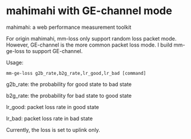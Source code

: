 # mahimahi with GE-channel mode
mahimahi: a web performance measurement toolkit

For origin mahimahi, mm-loss only support random loss packet mode. However, GE-channel is the more common packet loss mode. I build mm-ge-loss to support GE-channel.

Usage:
```shell
mm-ge-loss g2b_rate,b2g_rate,lr_good,lr_bad [command]
```

g2b_rate: the probability for good state to bad state

b2g_rate: the probability for bad state to good state

lr_good: packet loss rate in good state

lr_bad: packet loss rate in bad state

Currently, the loss is set to uplink only.